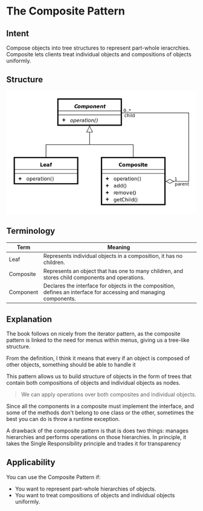 # The Composite Pattern

## Intent

Compose objects into tree structures to represent part-whole ieracrchies.
Composite lets clients treat individual objects and compositions of objects
uniformly.

## Structure

![](../data/composite_pattern_uml.png) 

## Terminology

| Term      | Meaning                                                                                                               |
| --------- | --------------------------------------------------------------------------------------------------------------------- |
| Leaf      | Represents individual objects in a composition, it has no children.                                                   |
| Composite | Represents an object that has one to many children, and stores child components and operations.                       |
| Component | Declares the interface for objects in the composition, defines an interface for accessing and managing components.    |

## Explanation

The book follows on nicely from the iterator pattern, as the composite
pattern is linked to the need for menus within menus, giving us a tree-like
structure.

From the definition, I think it means that every if an object is composed of
other objects, something should be able to handle it

This pattern allows us to build structure of objects in the form of trees
that contain both compositions of objects and individual objects as nodes.

> We can apply operations over both composites and individual objects. 

Since all the components in a composite must implement the interface, and
some of the methods don't belong to one class or the other, sometimes the
best you can do is throw a runtime exception.

A drawback of the composite pattern is that is does two things: manages
hierarchies and performs operations on those hierarchies. In principle, it
takes the Single Responsibility principle and trades it for transparency

## Applicability 

You can use the Composite Pattern if:
 * You want to represent part-whole hierarchies of objects.
 * You want to treat compositions of objects and individual objects uniformly. 
